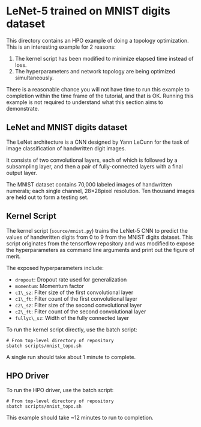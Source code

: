 # LeNet-5 trained on MNIST digits dataset

This directory contains an HPO example of doing a topology optimization.
This is an interesting example for 2 reasons:

1. The kernel script has been modified to minimize elapsed time instead of loss.
2. The hyperparameters and network topology are being optimized simultaneously.

There is a reasonable chance you will not have time to run this example to
completion within the time frame of the tutorial, and that is OK. Running this
example is not required to understand what this section aims to demonstrate.

## LeNet and MNIST digits dataset

The LeNet architecture is a CNN designed by Yann LeCunn for the task of image
classification of handwritten digit images.

It consists of two convolutional layers, each of which is followed by a
subsampling layer, and then a pair of fully-connected layers with
a final output layer.

The MNIST dataset contains 70,000 labeled images of handwritten numerals; each
single channel, 28×28pixel resolution. Ten thousand images are held out to form
a testing set.

## Kernel Script

The kernel script (`source/mnist.py`) trains the LeNet-5 CNN to predict the
values of handwritten digits from 0 to 9 from the MNIST digits dataset.
This script originates from the tensorflow repository and was modified to
expose the hyperparameters as command line arguments and print out the figure
of merit.

The exposed hyperparameters include:

- `dropout`:    Dropout rate used for generalization
- `momentum`:   Momentum factor
- `c1\_sz`:     Filter size of the first convolutional layer
- `c1\_ft`:     Filter count of the first convolutional layer
- `c2\_sz`:     Filter size of the second convolutional layer
- `c2\_ft`:     Filter count of the second convolutional layer
- `fullyc\_sz`: Width of the fully connected layer

To run the kernel script directly, use the batch script:

    # From top-level directory of repository
    sbatch scripts/mnist_topo.sh

A single run should take about 1 minute to complete.

## HPO Driver

To run the HPO driver, use the batch script:

    # From top-level directory of repository
    sbatch scripts/mnist_topo.sh

This example should take ~12 minutes to run to completion.
